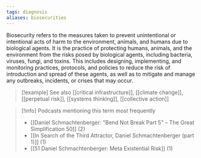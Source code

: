 ```yaml
---
tags: diagnosis
aliases: biosecurities
---
```


Biosecurity refers to the measures taken to prevent unintentional or intentional acts of harm to the environment, animals, and humans due to biological agents. It is the practice of protecting humans, animals, and the environment from the risks posed by biological agents, including bacteria, viruses, fungi, and toxins. This includes designing, implementing, and monitoring practices, protocols, and policies to reduce the risk of introduction and spread of these agents, as well as to mitigate and manage any outbreaks, incidents, or crises that may occur.

> [!example] See also
> [[critical infrastructure]], [[climate change]], [[perpetual risk]], [[systems thinking]], [[collective action]]

> [!info] Podcasts mentioning this term most frequently
> * [[Daniel Schmachtenberger: "Bend Not Break Part 5" – The Great Simplification 50]] (2)
> * [[In Search of the Third Attractor, Daniel Schmachtenberger (part 1)]] (1)
> * [[51 Daniel Schmachtenberger: Meta Existential Risk]] (1)